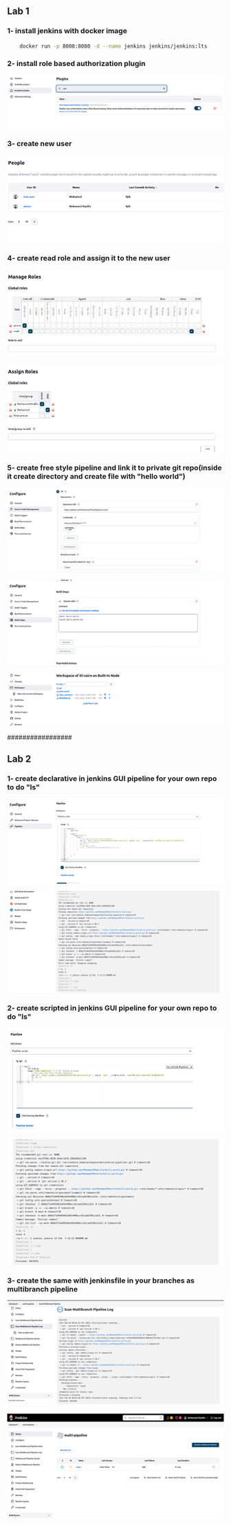 ## Lab 1
### 1- install jenkins with docker image
```bash
    docker run -p 8008:8080 -d --name jenkins jenkins/jenkins:lts
```
### 2- install role based authorization plugin
![image info](Screenshot/lab1-q2.png)
### 3- create new user
![image info](Screenshot/lab1-q3.png)
### 4- create read role and assign it to the new user
![image info](Screenshot/lab1-q4-1.png)

![image info](Screenshot/lab1-q4-2.png)
### 5- create free style pipeline and link it to private git repo(inside it create directory and create file with "hello world")
![image info](Screenshot/lab1-q5-1.png)

![image info](Screenshot/lab1-q5-2.png)

![image info](Screenshot/lab1-q5-3.png)

#################
## Lab 2

### 1- create declarative in jenkins GUI pipeline for your own repo to do "ls"
![image info](Screenshot/lab2-q1-1.png)

![image info](Screenshot/lab2-q1-2.png)

### 2- create scripted in jenkins GUI pipeline for your own repo to do "ls"
![image info](Screenshot/lab2-q2-1.png)

![image info](Screenshot/lab2-q2-2.png)

### 3- create the same with jenkinsfile in your branches as multibranch pipeline
![image info](Screenshot/lab2-q3-1.png)

![image info](Screenshot/lab2-q3-2.png)
